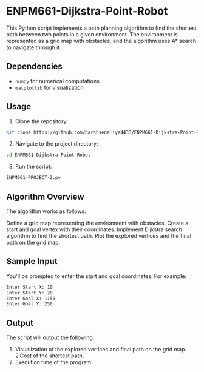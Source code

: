 # ENPM661-Dijkstra-Point-Robot

This Python script implements a path planning algorithm to find the shortest path between two points in a given environment. The environment is represented as a grid map with obstacles, and the algorithm uses A* search to navigate through it.

## Dependencies

- `numpy` for numerical computations
- `matplotlib` for visualization

## Usage

1. Clone the repository:

```bash
git clone https://github.com/harshsenaliya4433/ENPM661-Dijkstra-Point-Robot/tree/main
```
2. Navigate to the project directory:
```bash
cd ENPM661-Dijkstra-Point-Robot
```
3. Run the script:
```bash
ENPM661-PROJECT-2.py
```
## Algorithm Overview

The algorithm works as follows:

Define a grid map representing the environment with obstacles.
Create a start and goal vertex with their coordinates.
Implement Dijkstra search algorithm to find the shortest path.
Plot the explored vertices and the final path on the grid map.

## Sample Input
You'll be prompted to enter the start and goal coordinates. For example:
```bash
Enter Start X: 10
Enter Start Y: 20
Enter Goal X: 1150
Enter Goal Y: 250
```

## Output

The script will output the following:

1. Visualization of the explored vertices and final path on the grid map.
2.Cost of the shortest path.
3. Execution time of the program.
